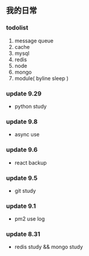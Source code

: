 ## 我的日常

### todolist
1. message queue
2. cache
3. mysql
4. redis
5. node
6. mongo
7. module( byline sleep )


### update 9.29
* python study
 

### update 9.8
* async use


### update 9.6
* react backup


### update 9.5
* git study


### update 9.1
* pm2 use log


### update 8.31
* redis study && mongo study

